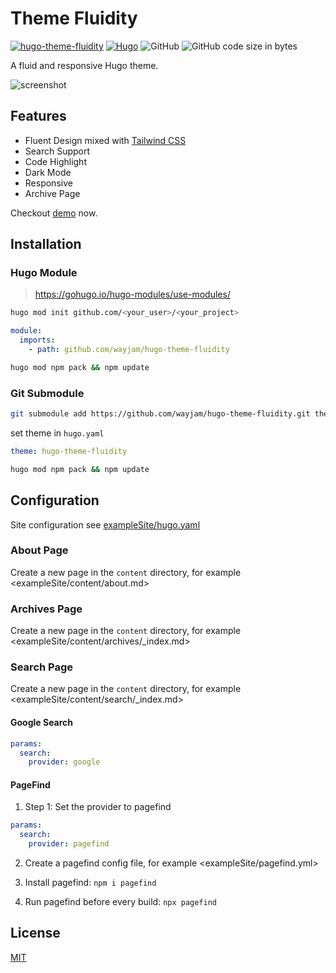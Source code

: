 # Theme Fluidity

[![hugo-theme-fluidity](https://img.shields.io/badge/Hugo%20Theme-%40Fluidity-blue)](https://themes.gohugo.io/hugo-theme-fluidity/)
[![Hugo](https://img.shields.io/badge/Hugo-%5E0.128.0-orange)](https://gohugo.io/)
![GitHub](https://img.shields.io/github/license/wayjam/hugo-theme-fluidity)
![GitHub code size in bytes](https://img.shields.io/github/languages/code-size/wayjam/hugo-theme-fluidity)

A fluid and responsive Hugo theme.

![screenshot](https://raw.githubusercontent.com/wayjam/hugo-theme-fluidity/main/images/screenshot.png)

## Features

- Fluent Design mixed with [Tailwind CSS](https://tailwindcss.com/)
- Search Support
- Code Highlight
- Dark Mode
- Responsive
- Archive Page

Checkout [demo](https://wayjam.github.io/hugo-theme-fluidity/) now.

## Installation

### Hugo Module

> https://gohugo.io/hugo-modules/use-modules/

```bash
hugo mod init github.com/<your_user>/<your_project>
```

```yaml
module:
  imports:
    - path: github.com/wayjam/hugo-theme-fluidity
```

```bash
hugo mod npm pack && npm update
```

### Git Submodule

```bash
git submodule add https://github.com/wayjam/hugo-theme-fluidity.git themes/hugo-theme-fluidity
```

set theme in `hugo.yaml`

```yaml
theme: hugo-theme-fluidity
```

```bash
hugo mod npm pack && npm update
```

## Configuration

Site configuration see [exampleSite/hugo.yaml](exampleSite/hugo.yaml)

### About Page

Create a new page in the `content` directory, for example <exampleSite/content/about.md>

### Archives Page

Create a new page in the `content` directory, for example <exampleSite/content/archives/_index.md>

### Search Page

Create a new page in the `content` directory, for example <exampleSite/content/search/_index.md>

#### Google Search

```yaml
params:
  search:
    provider: google
```

#### PageFind

1. Step 1: Set the provider to pagefind

```yaml
params:
  search:
    provider: pagefind
```

2. Create a pagefind config file, for example <exampleSite/pagefind.yml>
 
3. Install pagefind: `npm i pagefind`

4. Run pagefind before every build: `npx pagefind`

## License

[MIT](LICENSE)